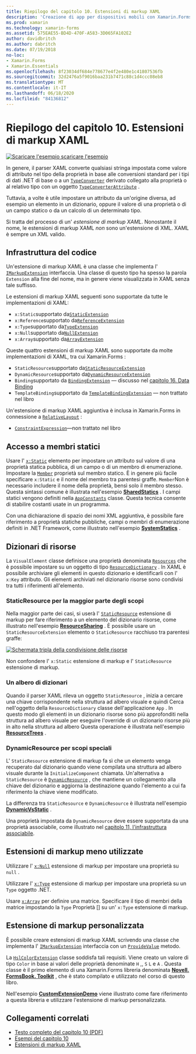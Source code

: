 ```yaml
---
title: Riepilogo del capitolo 10. Estensioni di markup XAML
description: 'Creazione di app per dispositivi mobili con Xamarin.Forms : riepilogo del capitolo 10. Estensioni di markup XAML'
ms.prod: xamarin
ms.technology: xamarin-forms
ms.assetid: 575EAE55-BD4D-470F-A583-3D065FA102E2
author: davidbritch
ms.author: dabritch
ms.date: 07/19/2018
no-loc:
- Xamarin.Forms
- Xamarin.Essentials
ms.openlocfilehash: 8f23034df684e778677e4f2e480e1c41807536fb
ms.sourcegitcommit: 32d2476a5f9016baa231b7471c88c1d4ccc08eb8
ms.translationtype: MT
ms.contentlocale: it-IT
ms.lasthandoff: 06/18/2020
ms.locfileid: "84136812"
---
```

# <a name="summary-of-chapter-10-xaml-markup-extensions"></a>Riepilogo del capitolo 10. Estensioni di markup XAML

[![Scaricare ](~/media/shared/download.png) l'esempio scaricare l'esempio](https://github.com/xamarin/xamarin-forms-book-samples/tree/master/Chapter10)

In genere, il parser XAML converte qualsiasi stringa impostata come valore di attributo nel tipo della proprietà in base alle conversioni standard per i tipi di dati .NET di base o a un [`TypeConverter`](xref:Xamarin.Forms.TypeConverter) derivato collegato alla proprietà o al relativo tipo con un oggetto [`TypeConverterAttribute`](xref:Xamarin.Forms.TypeConverterAttribute) .

Tuttavia, a volte è utile impostare un attributo da un'origine diversa, ad esempio un elemento in un dizionario, oppure il valore di una proprietà o di un campo statico o da un calcolo di un determinato tipo.

Si tratta del processo di un' *estensione di markup XAML*. Nonostante il nome, le estensioni di markup XAML *non* sono un'estensione di XML. XAML è sempre un XML valido.

## <a name="the-code-infrastructure"></a>Infrastruttura del codice

Un'estensione di markup XAML è una classe che implementa l' [`IMarkupExtension`](xref:Xamarin.Forms.Xaml.IMarkupExtension) interfaccia. Una classe di questo tipo ha spesso la parola `Extension` alla fine del nome, ma in genere viene visualizzata in XAML senza tale suffisso.

Le estensioni di markup XAML seguenti sono supportate da tutte le implementazioni di XAML:

- `x:Static`supportato da[`StaticExtension`](xref:Xamarin.Forms.Xaml.StaticExtension)
- `x:Reference`supportato da[`ReferenceExtension`](xref:Xamarin.Forms.Xaml.ReferenceExtension)
- `x:Type`supportato da[`TypeExtension`](xref:Xamarin.Forms.Xaml.TypeExtension)
- `x:Null`supportato da[`NullExtension`](xref:Xamarin.Forms.Xaml.NullExtension)
- `x:Array`supportato da[`ArrayExtension`](xref:Xamarin.Forms.Xaml.ArrayExtension)

Queste quattro estensioni di markup XAML sono supportate da molte implementazioni di XAML, tra cui Xamarin.Forms :

- `StaticResource`supportato da[`StaticResourceExtension`](xref:Xamarin.Forms.Xaml.StaticResourceExtension)
- `DynamicResource`supportato da[`DynamicResourceExtension`](xref:Xamarin.Forms.Xaml.DynamicResourceExtension)
- `Binding`supportato da [`BindingExtension`](xref:Xamarin.Forms.Xaml.BindingExtension) &mdash; discusso nel [capitolo 16. Data Binding](chapter16.md)
- `TemplateBinding`supportato da [`TemplateBindingExtension`](xref:Xamarin.Forms.Xaml.TemplateBindingExtension) &mdash; non trattato nel libro

Un'estensione di markup XAML aggiuntiva è inclusa in Xamarin.Forms in connessione a [`RelativeLayout`](xref:Xamarin.Forms.RelativeLayout) :

- [`ConstraintExpression`](xref:Xamarin.Forms.ConstraintExpression)&mdash;non trattato nel libro

## <a name="accessing-static-members"></a>Accesso a membri statici

Usare l' [`x:Static`](xref:Xamarin.Forms.Xaml.StaticExtension) elemento per impostare un attributo sul valore di una proprietà statica pubblica, di un campo o di un membro di enumerazione. Impostare la [`Member`](xref:Xamarin.Forms.Xaml.StaticExtension.Member) proprietà sul membro statico. È in genere più facile specificare `x:Static` e il nome del membro tra parentesi graffe. `Member`Non è necessario includere il nome della proprietà, bensì solo il membro stesso. Questa sintassi comune è illustrata nell'esempio [**SharedStatics**](https://github.com/xamarin/xamarin-forms-book-samples/tree/master/Chapter10/SharedStatics) . I campi statici vengono definiti nella [`AppConstants`](https://github.com/xamarin/xamarin-forms-book-samples/blob/master/Chapter10/SharedStatics/SharedStatics/SharedStatics/AppConstants.cs) classe. Questa tecnica consente di stabilire costanti usate in un programma.

Con una dichiarazione di spazio dei nomi XML aggiuntiva, è possibile fare riferimento a proprietà statiche pubbliche, campi o membri di enumerazione definiti in .NET Framework, come illustrato nell'esempio [**SystemStatics**](https://github.com/xamarin/xamarin-forms-book-samples/tree/master/Chapter10/SystemStatics) .

## <a name="resource-dictionaries"></a>Dizionari di risorse

La `VisualElement` classe definisce una proprietà denominata [`Resources`](xref:Xamarin.Forms.VisualElement.Resources) che è possibile impostare su un oggetto di tipo [`ResourceDictionary`](xref:Xamarin.Forms.ResourceDictionary) . In XAML è possibile archiviare gli elementi in questo dizionario e identificarli con l' `x:Key` attributo. Gli elementi archiviati nel dizionario risorse sono condivisi tra tutti i riferimenti all'elemento.

### <a name="staticresource-for-most-purposes"></a>StaticResource per la maggior parte degli scopi

Nella maggior parte dei casi, si userà l' [`StaticResource`](xref:Xamarin.Forms.Xaml.StaticResourceExtension) estensione di markup per fare riferimento a un elemento del dizionario risorse, come illustrato nell'esempio [**ResourceSharing**](https://github.com/xamarin/xamarin-forms-book-samples/tree/master/Chapter10/ResourceSharing) . È possibile usare un `StaticResourceExtension` elemento o `StaticResource` racchiuso tra parentesi graffe:

[![Schermata tripla della condivisione delle risorse](images/ch10fg03-small.png "Condivisione di risorse")](images/ch10fg03-large.png#lightbox "Condivisione di risorse")

Non confondere l' `x:Static` estensione di markup e l' `StaticResource` estensione di markup.

### <a name="a-tree-of-dictionaries"></a>Un albero di dizionari

Quando il parser XAML rileva un oggetto `StaticResource` , inizia a cercare una chiave corrispondente nella struttura ad albero visuale e quindi Cerca nell'oggetto della `ResourceDictionary` classe dell'applicazione `App` . In questo modo gli elementi in un dizionario risorse sono più approfonditi nella struttura ad albero visuale per eseguire l'override di un dizionario risorse più in alto nella struttura ad albero Questa operazione è illustrata nell'esempio [**ResourceTrees**](https://github.com/xamarin/xamarin-forms-book-samples/tree/master/Chapter10/ResourceTrees) .

### <a name="dynamicresource-for-special-purposes"></a>DynamicResource per scopi speciali

L' `StaticResource` estensione di markup fa sì che un elemento venga recuperato dal dizionario quando viene compilata una struttura ad albero visuale durante la `InitializeComponent` chiamata. Un'alternativa a `StaticResource` è [`DynamicResource`](xref:Xamarin.Forms.Xaml.DynamicResourceExtension) , che mantiene un collegamento alla chiave del dizionario e aggiorna la destinazione quando l'elemento a cui fa riferimento la chiave viene modificato.

La differenza tra `StaticResource` e `DynamicResource` è illustrata nell'esempio [**DynamicVsStatic**](https://github.com/xamarin/xamarin-forms-book-samples/tree/master/Chapter10/DynamicVsStatic) .

Una proprietà impostata da `DynamicResource` deve essere supportata da una proprietà associabile, come illustrato nel [capitolo 11, l'infrastruttura associabile](chapter11.md).

## <a name="lesser-used-markup-extensions"></a>Estensioni di markup meno utilizzate

Utilizzare l' [`x:Null`](xref:Xamarin.Forms.Xaml.NullExtension) estensione di markup per impostare una proprietà su `null` .

Utilizzare l' [`x:Type`](xref:Xamarin.Forms.Xaml.TypeExtension) estensione di markup per impostare una proprietà su un `Type` oggetto .NET.

Usare [`x:Array`](xref:Xamarin.Forms.Xaml.ArrayExtension) per definire una matrice. Specificare il tipo di membri della matrice impostando la `Type` Proprietà [] su un' `x:Type` estensione di markup.

## <a name="a-custom-markup-extension"></a>Estensione di markup personalizzata

È possibile creare estensioni di markup XAML scrivendo una classe che implementa l' [`IMarkupExtension`](xref:Xamarin.Forms.Xaml.IMarkupExtension) interfaccia con un [`ProvideValue`](xref:Xamarin.Forms.Xaml.IMarkupExtension.ProvideValue(System.IServiceProvider)) metodo.

La [`HslColorExtension`](https://github.com/xamarin/xamarin-forms-book-samples/blob/master/Libraries/Xamarin.FormsBook.Toolkit/Xamarin.FormsBook.Toolkit/HslColorExtension.cs) classe soddisfa tali requisiti. Viene creato un valore di tipo `Color` in base ai valori delle proprietà denominate `H` ,, `S` `L` e `A` . Questa classe è il primo elemento di una Xamarin.Forms libreria denominata [**Novell. FormsBook. Toolkit**](https://github.com/xamarin/xamarin-forms-book-samples/tree/master/Libraries/Xamarin.FormsBook.Toolkit) , che è stato compilato e utilizzato nel corso di questo libro.

Nell'esempio [**CustomExtensionDemo**](https://github.com/xamarin/xamarin-forms-book-samples/tree/master/Chapter10/CustomExtensionDemo) viene illustrato come fare riferimento a questa libreria e utilizzare l'estensione di markup personalizzata.

## <a name="related-links"></a>Collegamenti correlati

- [Testo completo del capitolo 10 (PDF)](https://download.xamarin.com/developer/xamarin-forms-book/XamarinFormsBook-Ch10-Apr2016.pdf)
- [Esempi del capitolo 10](https://github.com/xamarin/xamarin-forms-book-samples/tree/master/Chapter10)
- [Estensioni di markup XAML](~/xamarin-forms/xaml/markup-extensions/index.md)
